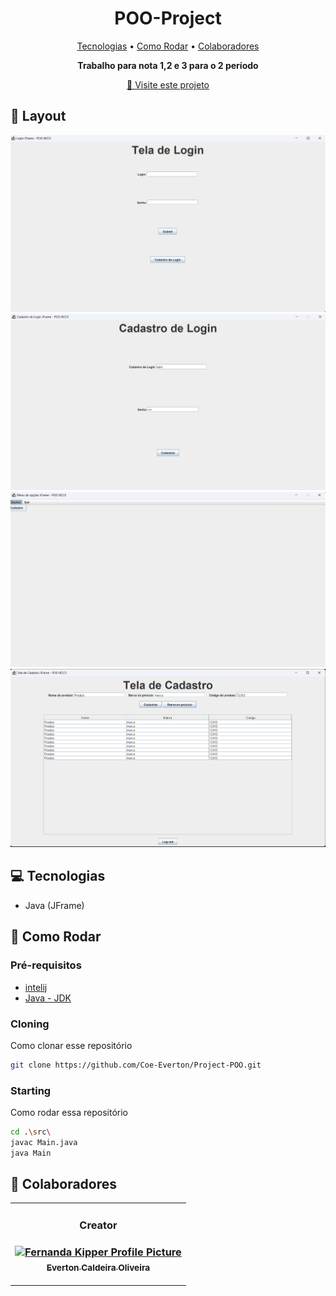 <h1 align="center" style="font-weight: bold;">POO-Project</h1>

<p align="center">
 <a href="#tech">Tecnologias</a> • 
 <a href="#started">Como Rodar</a> • 
  <a href="#colab">Colaboradores</a>
</p>

<p align="center">
    <b>Trabalho para nota 1,2 e 3 para o 2 período</b>
</p>

<p align="center">
     <a href="https://github.com/Coe-Everton/Project-POO">📱 Visite este projeto</a>
</p>

<h2 id="layout">🎨 Layout</h2>

<p align="center">
    <img src="./public/img_1.png" alt="main" width="600px">
    <img src="./public/img_2.png" alt="create new to-do" width="600px">
    <img src="./public/img_3.png" alt="main em ação" width="600px">
    <img src="./public/img.png" alt="create new to-do em ação" width="600px">

</p>

<h2 id="technologies">💻 Tecnologias</h2>

- Java (JFrame)

<h2 id="started">🚀 Como Rodar</h2>

<h3>Pré-requisitos</h3>

- [intelij](https://www.jetbrains.com/pt-br/idea/download/?section=windows)
- [Java - JDK](hhttps://www.oracle.com/java/technologies/downloads/)

<h3>Cloning</h3>

Como clonar esse repositório

```bash
git clone https://github.com/Coe-Everton/Project-POO.git
```

<h3>Starting</h3>

Como rodar essa repositório


```bash
cd .\src\
javac Main.java
java Main
```

<h2 id="colab">🤝 Colaboradores</h2>

<table>
  <tr>
    <td align="center">
    <h3>Creator<h3/>
      <a href="#">
        <img src="https://avatars.githubusercontent.com/u/83991145?s=48&v=4" width="100px;" alt="Fernanda Kipper Profile Picture"/><br>
        <sub>
          <b>Everton Caldeira Oliveira</b>
        </sub>
      </a>
  </tr>
</table>